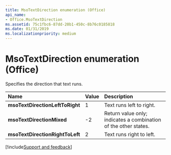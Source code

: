 ```yaml
---
title: MsoTextDirection enumeration (Office)
api_name:
- Office.MsoTextDirection
ms.assetid: 75c1fbc6-87dd-20b1-450c-8b76c0185818
ms.date: 01/31/2019
ms.localizationpriority: medium
---
```



# MsoTextDirection enumeration (Office)

Specifies the direction that text runs.

|Name|Value|Description|
|:-----|:-----|:-----|
|**msoTextDirectionLeftToRight**|1|Text runs left to right.|
|**msoTextDirectionMixed**|-2|Return value only; indicates a combination of the other states. |
|**msoTextDirectionRightToLeft**|2|Text runs right to left.|

[!include[Support and feedback](~/includes/feedback-boilerplate.md)]